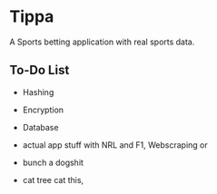 # Tippa
A Sports betting application with real sports data.

## To-Do List
- Hashing
- Encryption
- Database
- actual app stuff with NRL and F1, Webscraping or 




- bunch a dogshit
- cat tree cat this,
